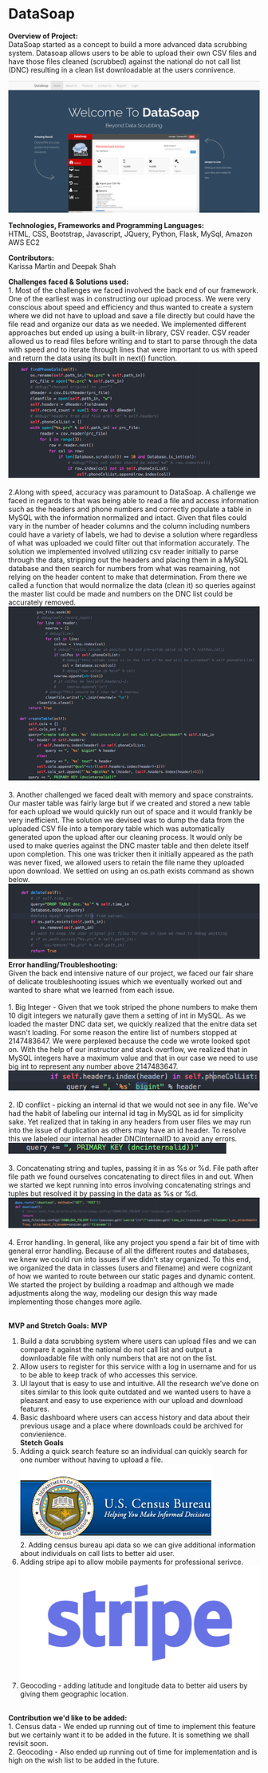 # DataSoap
<b>Overview of Project:</b><br>
DataSoap started as a concept to build a more advanced data scrubbing system.  Datasoap allows users to be able to upload their own CSV files and have those files cleaned (scrubbed) against the national do not call list (DNC) resulting in a clean list downloadable at the users connivence.  

![alt tag](https://github.com/DigitalCrafts-HTX-11-2016-Cohort/DataSoap/blob/master/static/assets/git_screens/Screen%20Shot%202017-01-15%20at%203.54.37%20PM.png)

<b>Technologies, Frameworks and Programming Languages:</b><br>
HTML, CSS, Bootstrap, Javascript, JQuery, Python, Flask, MySql, Amazon AWS EC2

<b>Contributors:</b> <br>
Karissa Martin and Deepak Shah 

<b>Challenges faced & Solutions used:</b>
<br>1. Most of the challenges we faced involved the back end of our framework.  One of the earliest was in constructing our upload process.  We were very conscious about speed and efficiency and thus wanted to create a system where we did not have to upload and save a file directly but could have the file read and organize our data as we needed.  We implemented different approaches but ended up using a built-in library, CSV reader.  CSV reader allowed us to read files before writing and to start to parse through the data with speed and to iterate through lines that were important to us with speed and return the data using its built in next() function. 
![alt tag](https://github.com/DigitalCrafts-HTX-11-2016-Cohort/DataSoap/blob/master/static/assets/git_screens/Screen%20Shot%202017-01-15%20at%204.35.47%20PM.png)
<br><br>2.Along with speed, accuracy was paramount to DataSoap.  A challenge we faced in regards to that was being able to read a file and access information such as the headers and phone numbers and correctly populate a table in MySQL with the information normalized and intact.  Given that files could vary in the number of header columns and the column including numbers could have a variety of labels, we had to devise a solution where regardless of what was uploaded we could filter out that information accurately. The solution we implemented involved utilizing csv reader initially to parse through the data, stripping out the headers and placing them in a MySQL database and then search for numbers from what was reamaining, not relying on the header content to make that determination. From there we called a function that would normalize the data (clean it) so queries against the master list could be made and numbers on the DNC list could be accurately removed.
![alt tag](https://github.com/DigitalCrafts-HTX-11-2016-Cohort/DataSoap/blob/master/static/assets/git_screens/Screen%20Shot%202017-01-15%20at%204.36.15%20PM.png)
<br><br>3. Another challenged we faced dealt with memory and space constraints.  Our master table was fairly large but if we created and stored a new table for each upload we would quickly run out of space and it would frankly be very inefficient.  The solution we devised was to dump the data from the uploaded CSV file into a temporary table which was automatically generated upon the upload after our cleaning process.  It would only be used to make queries against the DNC master table and then delete itself upon completion. This one was tricker then it initially appeared as the path was never fixed, we allowed users to retain the file name they uploaded upon download.  We settled on using an os.path exists command as shown below.
![alt tag](https://github.com/DigitalCrafts-HTX-11-2016-Cohort/DataSoap/blob/master/static/assets/git_screens/Screen%20Shot%202017-01-15%20at%204.35.07%20PM.png)
<br><b>Error handling/Troubleshooting:</b></br>
Given the back end intensive nature of our project, we faced our fair share of delicate troubleshooting issues which we eventually worked out and wanted to share what we learned from each issue.
<br><br>1. Big Integer - Given that we took striped the phone numbers to make them 10 digit integers we naturally gave them a setting of int in MySQL.  As we loaded the master DNC data set, we quickly realized that the enitre data set wasn't loading.  For some reason the entire list of numbers stopped at 2147483647.  We were perplexed because the code we wrote looked spot on.  With the help of our instructor and stack overflow, we realized that in MySQL integers have a maximum value and that in our case we need to use big int to represent any number above 2147483647.<br>
![alt tag](https://github.com/DigitalCrafts-HTX-11-2016-Cohort/DataSoap/blob/master/static/assets/git_screens/Screen%20Shot%202017-01-15%20at%204.48.59%20PM.png)
<br><br>2. ID conflict - picking an internal id that we would not see in any file.  We've had the habit of labeling our internal id tag in MySQL as id for simplicity sake.  Yet realized that in taking in any headers from user files we may run into the issue of duplication as others may have an id header.  To resolve this we labeled our internal header DNCInternalID to avoid any errors.<br>
![alt tag](https://github.com/DigitalCrafts-HTX-11-2016-Cohort/DataSoap/blob/master/static/assets/git_screens/Screen%20Shot%202017-01-15%20at%204.49.14%20PM.png)
<br><br>3. Concatenating string and tuples, passing it in as %s or %d.  File path after file path we found ourselves concatenating to direct files in and out.  When we started we kept running into erros involving concatenating strings and tuples but resolved it by passing in the data as %s or %d.
![alt tag](https://github.com/DigitalCrafts-HTX-11-2016-Cohort/DataSoap/blob/master/static/assets/git_screens/Screen%20Shot%202017-01-15%20at%208.19.20%20PM.png)
<br><br>4. Error handling.  In general, like any project you spend a fair bit of time with general error handling.  Because of all the different routes and databases, we knew we could run into issues if we didn't stay organized.  To this end, we organized the data in classes (users and filename) and were cognizant of how we wanted to route between our static pages and dynamic content.  We started the project by building a roadmap and although we made adjustments along the way, modeling our design this way made implementing those changes more agile.

<br><b>MVP and Stretch Goals:</b>
<b>MVP</b><br>
1.  Build a data scrubbing system where users can upload files and we can compare it against the national do not call list and output a downloadable file with only numbers that are not on the list.<br>
2.  Allow users to register for this service with a log in username and for us to be able to keep track of who accesses this service.<br>
3.  UI layout that is easy to use and intuitive.  All the research we've done on sites similar to this look quite outdated and we wanted users to have a pleasant and easy to use experience with our upload and download features.<br>
4.  Basic dashboard where users can access history and data about their previous usage and a place where downloads could be archived for convienience.
<br><b>Stetch Goals</b><br>
1.  Adding a quick search feature so an individual can quickly search for one number without having to upload a file.<br>
![alt tag](https://github.com/DigitalCrafts-HTX-11-2016-Cohort/DataSoap/blob/master/static/assets/git_screens/census_logo.jpg)
<br>2.  Adding census bureau api data so we can give additional information about individuals on call lists to better aid user.
3.  Adding stripe api to allow mobile payments for professional serivce.
![alt tag](https://github.com/DigitalCrafts-HTX-11-2016-Cohort/DataSoap/blob/master/static/assets/git_screens/Stripe_logo%2C_revised_2016.png)
4.  Geocoding - adding latitude and longitude data to better aid users by giving them geographic location.
<br>
<b>Contribution we'd like to be added:</b><br>
1.  Census data - We ended up running out of time to implement this feature but we certainly want it to be added in the future.  It is something we shall revisit soon.<br>
2.  Geocoding - Also ended up running out of time for implementation and is high on the wish list to be added in the future.
